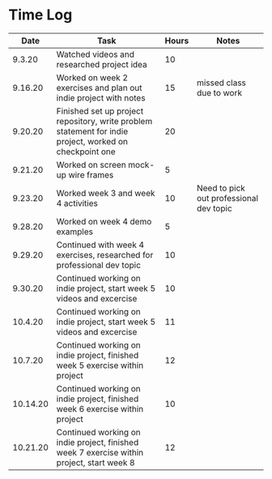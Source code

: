 # Time Log

| Date | Task | Hours | Notes|
|------|------|-------|------|
| 9.3.20| Watched videos and researched project idea | 10  | |
| 9.16.20| Worked on week 2 exercises and plan out indie project with notes | 15  | missed class due to work |
| 9.20.20| Finished set up project repository, write problem statement for indie project, worked on checkpoint one | 20  | |
| 9.21.20| Worked on screen mock-up wire frames | 5  | |
| 9.23.20| Worked week 3 and week 4 activities | 10  | Need to pick out professional dev topic|
| 9.28.20| Worked on week 4 demo examples | 5  | |
| 9.29.20| Continued with week 4 exercises, researched for professional dev topic | 10  | |
| 9.30.20| Continued working on indie project, start week 5 videos and excercise | 10  | |
| 10.4.20| Continued working on indie project, start week 5 videos and excercise | 11  | |
| 10.7.20| Continued working on indie project, finished week 5 exercise within project | 12  | |
| 10.14.20| Continued working on indie project, finished week 6 exercise within project | 10  | |
| 10.21.20| Continued working on indie project, finished week 7 exercise within project, start week 8 | 12  | |

